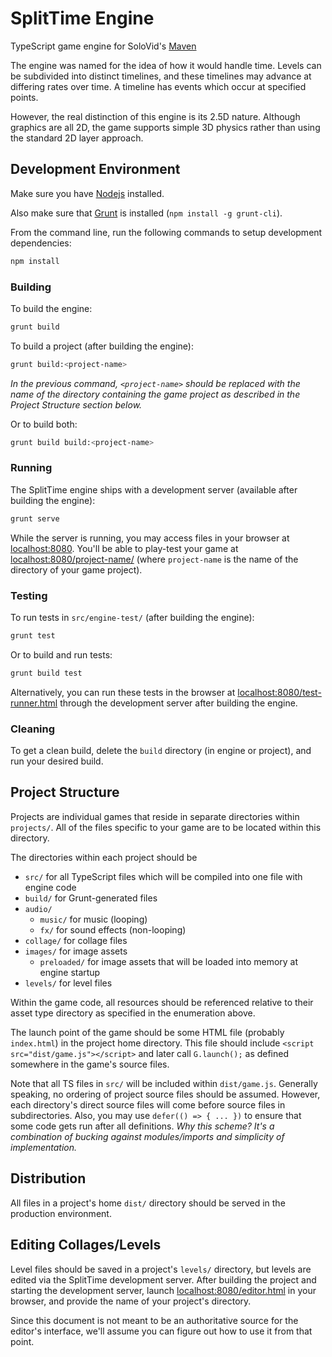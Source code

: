 # SplitTime Engine
TypeScript game engine for SoloVid's [Maven](http://www.solovid.com/games/maven)

The engine was named for the idea of how it would handle time. Levels can be subdivided into distinct timelines, and these timelines may advance at differing rates over time. A timeline has events which occur at specified points.

However, the real distinction of this engine is its 2.5D nature. Although graphics are all 2D, the game supports simple 3D physics rather than using the standard 2D layer approach.

## Development Environment
Make sure you have [Nodejs](http://nodejs.org/download/) installed.

Also make sure that [Grunt](https://gruntjs.com/) is installed (``npm install -g grunt-cli``).

From the command line, run the following commands to setup development dependencies:
```sh
npm install
```

### Building

To build the engine:
```sh
grunt build
```

To build a project (after building the engine):
```sh
grunt build:<project-name>
```

_In the previous command, ``<project-name>`` should be replaced with the name of the directory containing the game project as described in the Project Structure section below._

Or to build both:
```sh
grunt build build:<project-name>
```

### Running

The SplitTime engine ships with a development server (available after building the engine):
```sh
grunt serve
```
While the server is running, you may access files in your browser at [localhost:8080](http://localhost:8080).
You'll be able to play-test your game at [localhost:8080/project-name/](http://localhost:8080/project-name/) (where ``project-name`` is the name of the directory of your game project).

### Testing

To run tests in ``src/engine-test/`` (after building the engine):
```sh
grunt test
```

Or to build and run tests:
```sh
grunt build test
```

Alternatively, you can run these tests in the browser at [localhost:8080/test-runner.html](http://localhost:8080/test-runner.html) through the development server after building the engine.

### Cleaning

To get a clean build, delete the ``build`` directory
(in engine or project), and run your desired build.

## Project Structure
Projects are individual games that reside in separate directories within ``projects/``. All of the files specific to your game are to be located within this directory.

The directories within each project should be

- ``src/`` for all TypeScript files which will be compiled into one file with engine code
- ``build/`` for Grunt-generated files
- ``audio/``
    - ``music/`` for music (looping)
    - ``fx/`` for sound effects (non-looping)
- ``collage/`` for collage files
- ``images/`` for image assets
    - ``preloaded/`` for image assets that will be loaded into memory at engine startup
- ``levels/`` for level files

Within the game code, all resources should be referenced relative to their asset type directory as specified in the enumeration above.

The launch point of the game should be some HTML file (probably ``index.html``) in the project home directory. This file should include ``<script src="dist/game.js"></script>`` and later call ``G.launch();`` as defined somewhere in the game's source files.

Note that all TS files in ``src/`` will be included within ``dist/game.js``.
Generally speaking, no ordering of project source files should be assumed.
However, each directory's direct source files will come before source files in subdirectories.
Also, you may use ``defer(() => { ... })`` to ensure that some code gets run after all definitions.
_Why this scheme? It's a combination of bucking against modules/imports and simplicity of implementation._

## Distribution
All files in a project's home ``dist/`` directory should be served in the production environment.

## Editing Collages/Levels
Level files should be saved in a project's ``levels/`` directory, but levels are edited via the SplitTime development server.
After building the project and starting the development server, launch [localhost:8080/editor.html](http://localhost:8080/editor.html) in your browser, and provide the name of your project's directory.

Since this document is not meant to be an authoritative source for the editor's interface, we'll assume you can figure out how to use it from that point.
